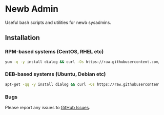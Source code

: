 # Newb Admin
Useful bash scripts and utilities for newb sysadmins.

## Installation

### RPM-based systems (CentOS, RHEL etc)
```bash
yum -q -y install dialog && curl -Os https://raw.githubusercontent.com/Razva/newbadmin/master/index && bash ./index
```

### DEB-based systems (Ubuntu, Debian etc)
```bash
apt-get -qq -y install dialog && curl -Os https://raw.githubusercontent.com/Razva/newbadmin/master/index && bash ./index
```

### Bugs
Please report any issues to [GitHub Issues](https://github.com/Razva/newbadmin/issues).
